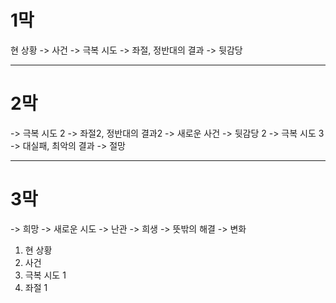 # 1막

현 상황 -> 사건 -> 극복 시도 -> 좌절, 정반대의 결과 -> 뒷감당

----
# 2막

-> 극복 시도 2 -> 좌절2, 정반대의 결과2 -> 새로운 사건 -> 뒷감당 2 -> 극복 시도 3 -> 대실패, 최악의 결과 -> 절망

----
# 3막

-> 희망 -> 새로운 시도 -> 난관 -> 희생 -> 뜻밖의 해결 -> 변화

1. 현 상황
2. 사건
3. 극복 시도 1
4. 좌절 1